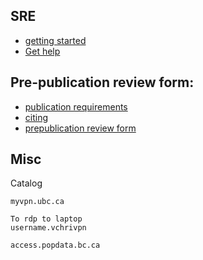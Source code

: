 
## SRE

- [getting started](getting_started.md)
- [Get help](help.md)

## Pre-publication review form:

- [publication requirements](https://www.popdata.bc.ca/publishing_research_materials)
- [citing](https://www.popdata.bc.ca/publishing_research_materials/citingsources)
- [prepublication review form](https://www.popdata.bc.ca/publishing_research_materials/forms/prepublicdisclosure_review)



## Misc

Catalog

```
myvpn.ubc.ca 

To rdp to laptop
username.vchrivpn
```

```
access.popdata.bc.ca
```
